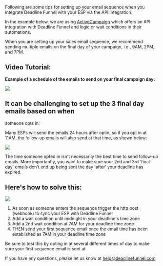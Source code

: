 Following are some tips for setting up your email sequence when you integrate
Deadline Funnel with your ESP via the API integration.

In the example below, we are using
[ActiveCampaign](https://documentation.deadlinefunnel.com/article/244-how-to-integrate-deadline-funnel-with-activecampaign-api) which offers an API
integration with Deadline Funnel and logic or wait conditions in their
automations.

When you are setting up your sales email sequence, we recommend sending
multiple emails on the final day of your campaign, i.e., 9AM, 2PM, and 7PM.

## Video Tutorial:



**Example of a schedule of the emails to send on your final campaign day:**

![](https://d33v4339jhl8k0.cloudfront.net/docs/assets/53974d6ce4b0c76107b109d1/images/5b0ee3810428632c466a5944/file-y7XlGwaNzz.png)

## It can be challenging to set up the 3 final day emails based on when
someone opts in:

Many ESPs will send the emails 24 hours after optin, so if you opt in at 11AM,
the follow-up emails will also send at that time, as shown below:

![](https://d33v4339jhl8k0.cloudfront.net/docs/assets/53974d6ce4b0c76107b109d1/images/5b0eeb820428632c466a597d/file-A5KKIm0tRP.png)

The time someone opted in isn't necessarily the best time to send follow-up
emails. More importantly, you want to make sure your 2nd and 3rd 'final day'
emails don't end up being sent the day 'after' your deadline has expired.

##  Here's how to solve this:

![](https://d33v4339jhl8k0.cloudfront.net/docs/assets/53974d6ce4b0c76107b109d1/images/5b0f03f50428632c466a5ad3/file-ZLfOkRFTt5.png)

  1. As soon as someone enters the sequence trigger the http post (webhook) to sync your ESP with Deadline Funnel
  2. Add a wait condition until midnight in your deadline's time zone
  3. Add a 2nd wait condition at 7AM for your deadline time zone
  4. THEN send your first sequence email once the email time has been established as 7AM in your deadline time zone

Be sure to test this by opting in at several different times of day to make
sure your first sequence email is sent at

If you have any questions, please let us know at
[help@deadlinefunnel.com](mailto:mailto:help@deadlinefunnel.com).


